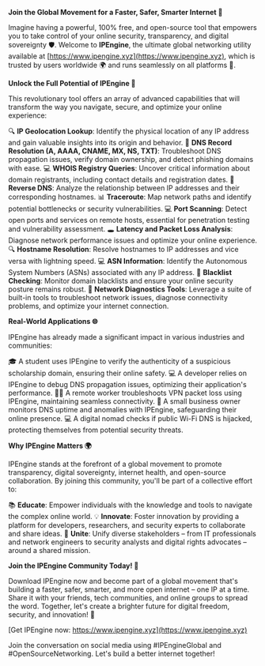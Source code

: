 **Join the Global Movement for a Faster, Safer, Smarter Internet 🚀**

Imagine having a powerful, 100% free, and open-source tool that empowers you to take control of your online security, transparency, and digital sovereignty 🛡️. Welcome to **IPEngine**, the ultimate global networking utility available at [https://www.ipengine.xyz](https://www.ipengine.xyz), which is trusted by users worldwide 🌍 and runs seamlessly on all platforms 📱.

**Unlock the Full Potential of IPEngine 🔑**

This revolutionary tool offers an array of advanced capabilities that will transform the way you navigate, secure, and optimize your online experience:

🔍 **IP Geolocation Lookup**: Identify the physical location of any IP address and gain valuable insights into its origin and behavior.
📡 **DNS Record Resolution (A, AAAA, CNAME, MX, NS, TXT)**: Troubleshoot DNS propagation issues, verify domain ownership, and detect phishing domains with ease.
💻 **WHOIS Registry Queries**: Uncover critical information about domain registrants, including contact details and registration dates.
🔬 **Reverse DNS**: Analyze the relationship between IP addresses and their corresponding hostnames.
📊 **Traceroute**: Map network paths and identify potential bottlenecks or security vulnerabilities.
💻 **Port Scanning**: Detect open ports and services on remote hosts, essential for penetration testing and vulnerability assessment.
🕳️ **Latency and Packet Loss Analysis**: Diagnose network performance issues and optimize your online experience.
🔍 **Hostname Resolution**: Resolve hostnames to IP addresses and vice versa with lightning speed.
💻 **ASN Information**: Identify the Autonomous System Numbers (ASNs) associated with any IP address.
🚫 **Blacklist Checking**: Monitor domain blacklists and ensure your online security posture remains robust.
💼 **Network Diagnostics Tools**: Leverage a suite of built-in tools to troubleshoot network issues, diagnose connectivity problems, and optimize your internet connection.

**Real-World Applications 🌐**

IPEngine has already made a significant impact in various industries and communities:

🎓 A student uses IPEngine to verify the authenticity of a suspicious scholarship domain, ensuring their online safety.
💻 A developer relies on IPEngine to debug DNS propagation issues, optimizing their application's performance.
🏃‍♂️ A remote worker troubleshoots VPN packet loss using IPEngine, maintaining seamless connectivity.
🚀 A small business owner monitors DNS uptime and anomalies with IPEngine, safeguarding their online presence.
💻 A digital nomad checks if public Wi-Fi DNS is hijacked, protecting themselves from potential security threats.

**Why IPEngine Matters 🌍**

IPEngine stands at the forefront of a global movement to promote transparency, digital sovereignty, internet health, and open-source collaboration. By joining this community, you'll be part of a collective effort to:

📚 **Educate**: Empower individuals with the knowledge and tools to navigate the complex online world.
💡 **Innovate**: Foster innovation by providing a platform for developers, researchers, and security experts to collaborate and share ideas.
👥 **Unite**: Unify diverse stakeholders – from IT professionals and network engineers to security analysts and digital rights advocates – around a shared mission.

**Join the IPEngine Community Today! 🎉**

Download IPEngine now and become part of a global movement that's building a faster, safer, smarter, and more open internet – one IP at a time. Share it with your friends, tech communities, and online groups to spread the word. Together, let's create a brighter future for digital freedom, security, and innovation! 🌟

[Get IPEngine now: https://www.ipengine.xyz](https://www.ipengine.xyz)

Join the conversation on social media using #IPEngineGlobal and #OpenSourceNetworking. Let's build a better internet together!